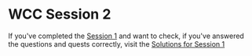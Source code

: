 # WCC Session 2

If you've completed the [Session 1]() and want to check, if you've answered the questions and quests correctly, visit the [Solutions for Session 1]()
